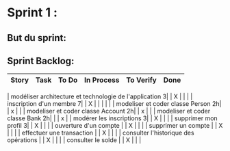 # Sprint 1 :

## But du sprint:

## Sprint Backlog:
| Story | Task | To Do | In Process | To Verify | Done |
|:-----------|------------:|:------------:|:------------:|:------------:|:------------:|

| modéliser architecture et technologie de l'application 3|  | X | | |
| inscription d'un membre 7|  | X | | | |
|   | modeliser et coder classe Person 2h| |   x |
|   | modeliser et coder classe Account 2h|  | x |
|   | modeliser et coder classe Bank 2h|  |  | x |
| modérer les inscriptions 3|  | X | | |
| supprimer mon profil 3|  | X | | |
| ouverture d'un compte |  | X | | |
| supprimer un compte |  | X | | |
| effectuer une transaction |  | X | | |
| consulter l'historique des opérations |  | X | | |
| consulter le solde |  | X | | |